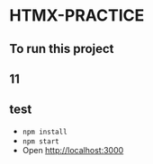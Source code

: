 # HTMX-PRACTICE

## To run this project
## 11
## test

- `npm install`
- `npm start`
- Open [http://localhost:3000](http://localhost:3000)
